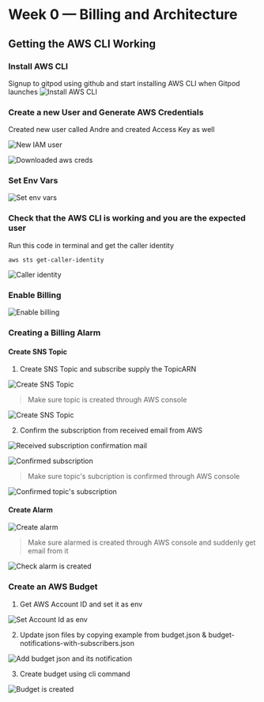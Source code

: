 # Week 0 — Billing and Architecture

## Getting the AWS CLI Working

### Install AWS CLI
Signup to gitpod using github and start installing AWS CLI when Gitpod launches
![Install AWS CLI](assets/week0-install-aws-cli.png)

### Create a new User and Generate AWS Credentials

Created new user called Andre and created Access Key as well

![New IAM user](assets/week0-create-new-user-and-generate-aws-creds.png)

![Downloaded aws creds](assets/week0-aws-creds-download.png)

### Set Env Vars

![Set env vars](assets/week0-set-env-vars.png)

### Check that the AWS CLI is working and you are the expected user

Run this code in terminal and get the caller identity

```
aws sts get-caller-identity
```

![Caller identity](assets/week0-caller-identity.png)

### Enable Billing

![Enable billing](assets/week0-enable-billing.png)

### Creating a Billing Alarm

#### Create SNS Topic

1. Create SNS Topic and subscribe supply the TopicARN

![Create SNS Topic](assets/week0-create-sns-topic.png)

> Make sure topic is created through AWS console

![Create SNS Topic](assets/week0-topic-created.png)

2. Confirm the subscription from received email from AWS

![Received subscription confirmation mail](assets/week0-subscription-sns-confirmation-mail.jpeg)

![Confirmed subscription](assets/week0-subscription-confirmed.jpeg)

> Make sure topic's subcription is confirmed through AWS console

![Confirmed topic's subscription](assets/week0-topics-subscription-confirmed.png)

#### Create Alarm

![Create alarm](assets/week0-create-alarm.png)

> Make sure alarmed is created through AWS console and suddenly get email from it

![Check alarm is created](assets/week0-check-alarm-is-created.png)



### Create an AWS Budget

1. Get AWS Account ID and set it as env

![Set Account Id as env](assets/week0-set-account-id-as-env.png)

2. Update json files by copying example from budget.json & budget-notifications-with-subscribers.json

![Add budget json and its notification](assets/week0-add-budget-json-and-its-notification.png)

3. Create budget using cli command

![Budget is created](assets/week0-budget-is-created.png)

